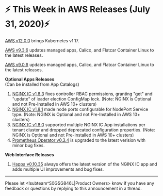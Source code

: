 # :zap: This Week in AWS Releases (July 31, 2020):zap:

[AWS v12.0.0](https://github.com/giantswarm/releases/tree/master/aws/v12.0.0) brings Kubernetes v1.17.

[AWS v9.3.6](https://github.com/giantswarm/releases/tree/master/aws/v9.3.6) updates managed apps, Calico, and Flatcar Container Linux to the latest releases.

[AWS v9.0.9](https://github.com/giantswarm/releases/tree/master/aws/v9.0.9) updates managed apps, Calico, and Flatcar Container Linux to the latest releases.

**Optional Apps Releases**  
(Can be installed from App Catalogs)

1. [NGINX IC v1.8.3](https://github.com/giantswarm/nginx-ingress-controller-app/blob/master/CHANGELOG.md#183---2020-07-31) fixes controller RBAC permissions, granting "get" and "update" of leader election ConfigMap lock. (Note: NGINX is Optional and not Pre-Installed in AWS 10+ clusters)
2. [NGINX IC v1.8.1](https://github.com/giantswarm/nginx-ingress-controller-app/blob/master/CHANGELOG.md#181---2020-07-28) made node ports configurable for NodePort Service type. (Note: NGINX is Optional and not Pre-Installed in AWS 10+ clusters)
3. [NGINX IC v1.8.0](https://github.com/giantswarm/nginx-ingress-controller-app/blob/master/CHANGELOG.md#180---2020-07-24) supported multiple NGINX IC App installations per tenant cluster and dropped deprecated configuration properties. (Note: NGINX is Optional and not Pre-Installed in AWS 10+ clusters)
4. [Prometheus Operator v0.3.4](https://github.com/giantswarm/prometheus-operator-app/blob/master/CHANGELOG.md#034---2020-07-22) is upgraded to the latest verision with minor bug fixes.

**Web Interface Releases**
1. [Happa v0.10.35](https://github.com/giantswarm/happa/releases/tag/v0.10.35) always offers the latest version of the NGINX IC app and adds multiple UI improvements and bug fixes.

---
Please let <!subteam^S0GSG846L|Product Owners> know if you have any feedback or questions by replying to this announcement in a thread.

